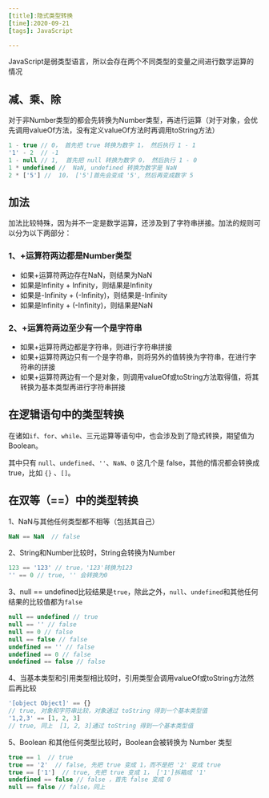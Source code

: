 ```yaml
---
[title]:隐式类型转换
[time]:2020-09-21
[tags]: JavaScript

---
```




JavaScript是弱类型语言，所以会存在两个不同类型的变量之间进行数学运算的情况



## 减、乘、除

对于非Number类型的都会先转换为Number类型，再进行运算（对于对象，会优先调用valueOf方法，没有定义valueOf方法时再调用toString方法）

```javascript
1 - true // 0， 首先把 true 转换为数字 1， 然后执行 1 - 1
'1' - 2  // -1
1 - null // 1,  首先把 null 转换为数字 0， 然后执行 1 - 0
1 * undefined //  NaN, undefined 转换为数字是 NaN
2 * ['5'] //  10， ['5']首先会变成 '5', 然后再变成数字 5
```



## 加法

加法比较特殊，因为并不一定是数学运算，还涉及到了字符串拼接。加法的规则可以分为以下两部分：

### 1、+运算符两边都是Number类型

* 如果+运算符两边存在NaN，则结果为NaN
* 如果是Infinity + Infinity，则结果是Infinity
* 如果是-Infinity + (-Infinity)，则结果是-Infinity
* 如果是Infinity + (-Infinity)，则结果是NaN



### 2、+运算符两边至少有一个是字符串

* 如果+运算符两边都是字符串，则进行字符串拼接
* 如果+运算符两边只有一个是字符串，则将另外的值转换为字符串，在进行字符串的拼接
* 如果+运算符两边有一个是对象，则调用valueOf或toString方法取得值，将其转换为基本类型再进行字符串拼接



## 在逻辑语句中的类型转换

在诸如`if`、`for`、`while`、三元运算等语句中，也会涉及到了隐式转换，期望值为Boolean。

其中只有 `null`、`undefined`、`''`、`NaN`、`0` 这几个是 false，其他的情况都会转换成 true，比如 `{}` 、`[]`。



## 在双等（==）中的类型转换

1、NaN与其他任何类型都不相等（包括其自己）

```javascript
NaN == NaN  // false
```

2、String和Number比较时，String会转换为Number

```javascript
123 == '123' // true，'123'转换为123
'' == 0 // true, '' 会转换为0
```

3、null == undefined比较结果是`true`，除此之外，`null`、`undefined`和其他任何结果的比较值都为`false`

```javascript
null == undefined // true
null == '' // false
null == 0 // false
null == false // false
undefined == '' // false
undefined == 0 // false
undefined == false // false
```

4、当基本类型和引用类型相比较时，引用类型会调用valueOf或toString方法然后再比较

```javascript
'[object Object]' == {} 
// true, 对象和字符串比较，对象通过 toString 得到一个基本类型值
'1,2,3' == [1, 2, 3] 
// true, 同上  [1, 2, 3]通过 toString 得到一个基本类型值
```

5、Boolean 和其他任何类型比较时，Boolean会被转换为 Number 类型

```javascript
true == 1  // true 
true == '2'  // false, 先把 true 变成 1，而不是把 '2' 变成 true
true == ['1']  // true, 先把 true 变成 1， ['1']拆箱成 '1'
undefined == false // false ，首先 false 变成 0
null == false // false，同上
```


